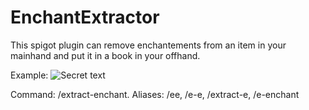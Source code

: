 # EnchantExtractor
This spigot plugin can remove enchantements from an item in your mainhand and put it in a book in your offhand.

Example:
![Secret text](https://i.imgur.com/eaMXSSH.gif)

Command: /extract-enchant.
Aliases: /ee, /e-e, /extract-e, /e-enchant